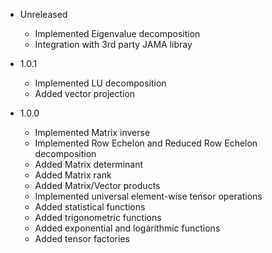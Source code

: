 - Unreleased
    - Implemented Eigenvalue decomposition
    - Integration with 3rd party JAMA libray

- 1.0.1
    - Implemented LU decomposition
    - Added vector projection

- 1.0.0
    - Implemented Matrix inverse
    - Implemented Row Echelon and Reduced Row Echelon decomposition
    - Added Matrix determinant
    - Added Matrix rank
    - Added Matrix/Vector products
    - Implemented universal element-wise tensor operations
    - Added statistical functions
    - Added trigonometric functions
    - Added exponential and logarithmic functions
    - Added tensor factories

